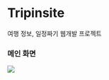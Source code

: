 # Tripinsite
여행 정보, 일정짜기 웹개발 프로젝트

<h3>메인 화면</h3>
<img src="https://user-images.githubusercontent.com/47061781/65040373-3092f980-d98f-11e9-8fd6-9a5d1711508d.png">

